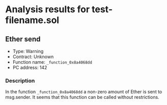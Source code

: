 # Analysis results for test-filename.sol

## Ether send

- Type: Warning
- Contract: Unknown
- Function name: `_function_0x8a4068dd`
- PC address: 142

### Description

In the function `_function_0x8a4068dd` a non-zero amount of Ether is sent to msg.sender.
It seems that this function can be called without restrictions.
